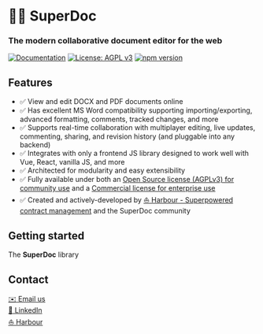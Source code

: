 # 🦋️📝️ SuperDoc

### The modern collaborative document editor for the web

[![Documentation](https://img.shields.io/badge/docs-available-1355ff.svg)](https://bookish-barnacle-oz1qpw9.pages.github.io/)
[![License: AGPL v3](https://img.shields.io/badge/License-AGPL%20v3-1355ff.svg)](https://www.gnu.org/licenses/agpl-3.0)
[![npm version](https://img.shields.io/npm/v/@harbour-enterprises/superdoc.svg?color=1355ff)](https://www.npmjs.com/package/@harbour-enterprises/superdoc)

## Features
* ✅ View and edit DOCX and PDF documents online
* ✅ Has excellent MS Word compatibility supporting importing/exporting, advanced formatting, comments, tracked changes, and more 
* ✅ Supports real-time collaboration with multiplayer editing, live updates, commenting, sharing, and revision history (and pluggable into any backend)
* ✅ Integrates with only a frontend JS library designed to work well with Vue, React, vanilla JS, and more
* ✅ Architected for modularity and easy extensibility
* ✅ Fully available under both an [Open Source license (AGPLv3) for community use](https://www.gnu.org/licenses/agpl-3.0.html) and a [Commercial license for enterprise use](https://www.harbourshare.com/request-a-license)
* ✅ Created and actively-developed by [⛵️ Harbour - Superpowered contract management](https://www.harbourshare.com) and the SuperDoc community

## Getting started
The **SuperDoc** library 

## Contact
[✉️️ Email us](mailto:hello@harbourshare.com?subject=[SuperDoc]%20Project&20inquiry)
\
[🔗️ LinkedIn](https://www.linkedin.com/company/harbourshare/)
\
[⛵️ Harbour](https://www.harbourshare.com)
